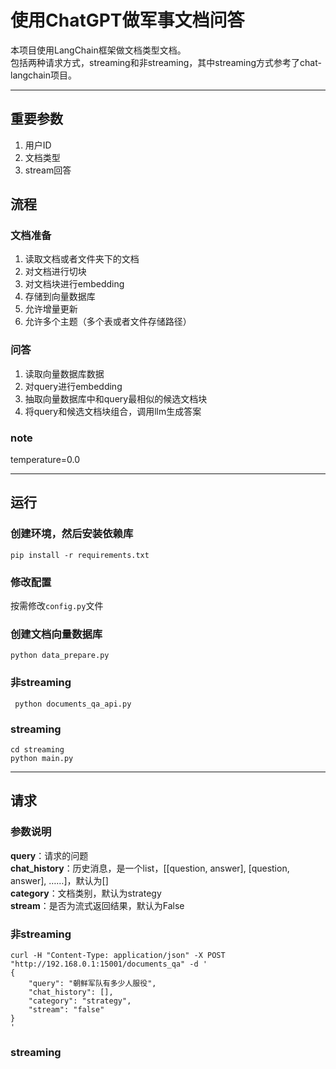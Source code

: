 
# 使用ChatGPT做军事文档问答
本项目使用LangChain框架做文档类型文档。  
包括两种请求方式，streaming和非streaming，其中streaming方式参考了chat-langchain项目。


---
## 重要参数
1. 用户ID
2. 文档类型
3. stream回答


## 流程
### 文档准备
1. 读取文档或者文件夹下的文档
2. 对文档进行切块
3. 对文档块进行embedding
4. 存储到向量数据库
5. 允许增量更新
6. 允许多个主题（多个表或者文件存储路径）

### 问答
1. 读取向量数据库数据
2. 对query进行embedding
3. 抽取向量数据库中和query最相似的候选文档块
4. 将query和候选文档块组合，调用llm生成答案


### note
temperature=0.0

---
## 运行
### 创建环境，然后安装依赖库
``` pip install -r requirements.txt ```

### 修改配置
按需修改``config.py``文件

### 创建文档向量数据库
``python data_prepare.py``

### 非streaming
``` python documents_qa_api.py```

### streaming
``` 
cd streaming
python main.py
```
---
## 请求

### 参数说明
**query**：请求的问题  
**chat_history**：历史消息，是一个list，[[question, answer], [question, answer], ……]，默认为[]  
**category**：文档类别，默认为strategy  
**stream**：是否为流式返回结果，默认为False  



### 非streaming
```angular2html
curl -H "Content-Type: application/json" -X POST "http://192.168.0.1:15001/documents_qa" -d '
{
    "query": "朝鲜军队有多少人服役",
    "chat_history": [],
    "category": "strategy",
    "stream": "false"
}
'
```

### streaming



